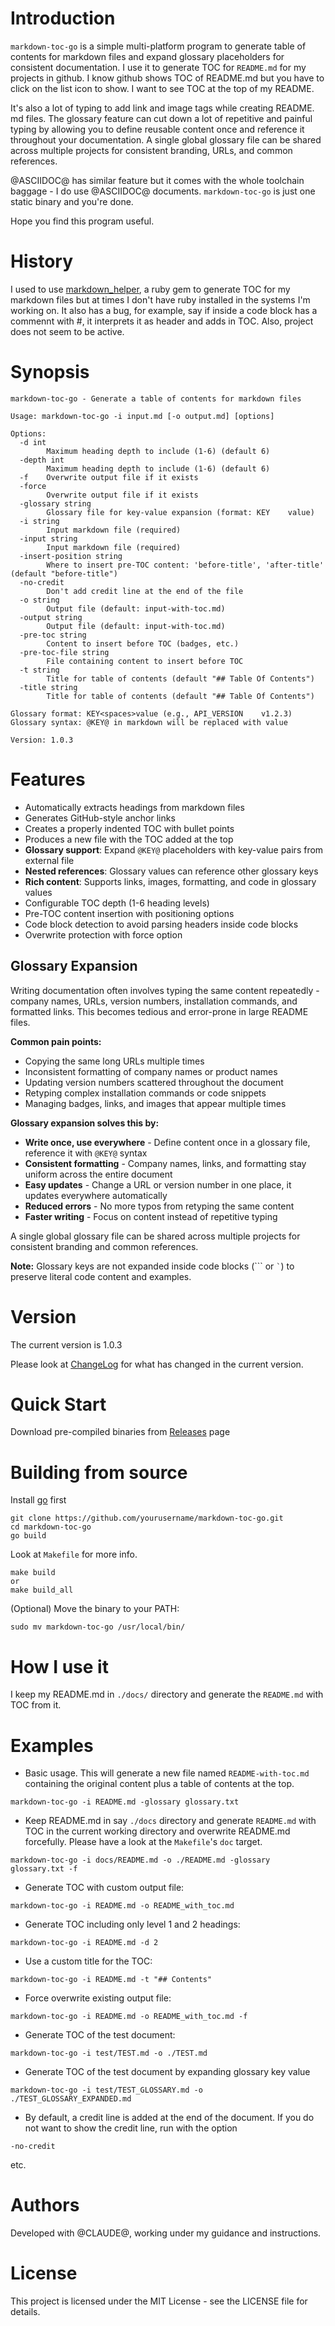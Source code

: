 # Introduction
`markdown-toc-go` is a simple multi-platform program to generate table of 
contents for markdown files and expand glossary placeholders for 
consistent documentation.  I use it to generate TOC for `README.md` for my 
projects in github.  I know github shows TOC of README.md but you 
have to click on the list icon to show. I want to see TOC at the top of my 
README.

It's also a lot of typing to add link and image tags while creating README.
md files. The glossary feature can cut down a lot of repetitive and 
painful typing by allowing you to define reusable content once and 
reference it throughout your documentation.  A single global glossary file 
can be shared across multiple projects for consistent branding, URLs, and 
common references.

@ASCIIDOC@ has similar feature but it comes with the whole toolchain baggage -
I do use @ASCIIDOC@ documents.  `markdown-toc-go` is just one 
static binary and you're done.

Hope you find this program useful.

# History
I used to use
[markdown_helper](https://github.com/BurdetteLamar/markdown_helper), a ruby gem to generate TOC
for my markdown files but at times I don't have ruby installed in the systems I'm working on. 
It also has a bug, for example, say if inside a code block has a commennt with #, it interprets 
it as header and adds in TOC. Also, project does not seem to be active.


# Synopsis
```
markdown-toc-go - Generate a table of contents for markdown files

Usage: markdown-toc-go -i input.md [-o output.md] [options]

Options:
  -d int
    	Maximum heading depth to include (1-6) (default 6)
  -depth int
    	Maximum heading depth to include (1-6) (default 6)
  -f	Overwrite output file if it exists
  -force
    	Overwrite output file if it exists
  -glossary string
    	Glossary file for key-value expansion (format: KEY    value)
  -i string
    	Input markdown file (required)
  -input string
    	Input markdown file (required)
  -insert-position string
    	Where to insert pre-TOC content: 'before-title', 'after-title' (default "before-title")
  -no-credit
    	Don't add credit line at the end of the file
  -o string
    	Output file (default: input-with-toc.md)
  -output string
    	Output file (default: input-with-toc.md)
  -pre-toc string
    	Content to insert before TOC (badges, etc.)
  -pre-toc-file string
    	File containing content to insert before TOC
  -t string
    	Title for table of contents (default "## Table Of Contents")
  -title string
    	Title for table of contents (default "## Table Of Contents")

Glossary format: KEY<spaces>value (e.g., API_VERSION    v1.2.3)
Glossary syntax: @KEY@ in markdown will be replaced with value

Version: 1.0.3
```

# Features
- Automatically extracts headings from markdown files
- Generates GitHub-style anchor links
- Creates a properly indented TOC with bullet points
- Produces a new file with the TOC added at the top
- **Glossary support**: Expand `@KEY@` placeholders with key-value pairs from external file
- **Nested references**: Glossary values can reference other glossary keys
- **Rich content**: Supports links, images, formatting, and code in glossary values
- Configurable TOC depth (1-6 heading levels)
- Pre-TOC content insertion with positioning options
- Code block detection to avoid parsing headers inside code blocks
- Overwrite protection with force option
## Glossary Expansion

Writing documentation often involves typing the same content repeatedly - 
company names, URLs, version numbers, installation commands, and formatted 
links. This becomes tedious and error-prone in large README files.

**Common pain points:**
- Copying the same long URLs multiple times
- Inconsistent formatting of company names or product names
- Updating version numbers scattered throughout the document
- Retyping complex installation commands or code snippets
- Managing badges, links, and images that appear multiple times

**Glossary expansion solves this by:**
- **Write once, use everywhere** - Define content once in a glossary file, reference it with `@KEY@` syntax
- **Consistent formatting** - Company names, links, and formatting stay uniform across the entire document
- **Easy updates** - Change a URL or version number in one place, it updates everywhere automatically
- **Reduced errors** - No more typos from retyping the same content
- **Faster writing** - Focus on content instead of repetitive typing

A single global glossary file can be shared across multiple projects for 
consistent branding and common references.

**Note:** Glossary keys are not expanded inside code blocks (``` or `` ` ``) 
to preserve literal code content and examples.


# Version
The current version is 1.0.3

Please look at [ChangeLog](ChangeLog.md) for what has changed in the current version.

# Quick Start

Download pre-compiled binaries from
[Releases](https://github.com/muquit/markdown-toc-go/releases) page

# Building from source
Install [go](https://go.dev/) first

```
git clone https://github.com/yourusername/markdown-toc-go.git
cd markdown-toc-go
go build
```
Look at `Makefile` for more info.
```
make build
or
make build_all
```

(Optional) Move the binary to your PATH:
```
sudo mv markdown-toc-go /usr/local/bin/
```

# How I use it

I keep my README.md in `./docs/` directory and generate the `README.md` with TOC from it. 

# Examples

- Basic usage. This will generate a new file named `README-with-toc.md` 
containing the original content plus a table of contents at the top.
```
markdown-toc-go -i README.md -glossary glossary.txt
```

- Keep README.md in say `./docs` directory and generate `README.md` with TOC in 
the current working directory and overwrite README.md forcefully. Please have
a look at the `Makefile`'s `doc` target.

```
markdown-toc-go -i docs/README.md -o ./README.md -glossary glossary.txt -f
```
- Generate TOC with custom output file:
```
markdown-toc-go -i README.md -o README_with_toc.md
```
- Generate TOC including only level 1 and 2 headings:
```
markdown-toc-go -i README.md -d 2
```

- Use a custom title for the TOC:
```
markdown-toc-go -i README.md -t "## Contents"
```

- Force overwrite existing output file:
```
markdown-toc-go -i README.md -o README_with_toc.md -f
```

- Generate TOC of the test document:
```
markdown-toc-go -i test/TEST.md -o ./TEST.md
```
- Generate TOC of the test document by expanding glossary key value
```
markdown-toc-go -i test/TEST_GLOSSARY.md -o ./TEST_GLOSSARY_EXPANDED.md
```

- By default, a credit line is added at the end of the document. If you do not want to 
show the credit line, run with the option
```
-no-credit
```


etc.

# Authors

Developed with @CLAUDE@, working under my guidance and instructions.

# License

This project is licensed under the MIT License - see the LICENSE file for details.
